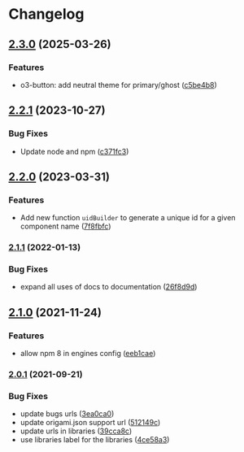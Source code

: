 # Changelog

## [2.3.0](https://github.com/Financial-Times/origami/compare/o-utils-v2.2.1...o-utils-v2.3.0) (2025-03-26)


### Features

* o3-button: add neutral theme for primary/ghost ([c5be4b8](https://github.com/Financial-Times/origami/commit/c5be4b8b0a9fd2c32c8de86a60760052ee1c1642))

## [2.2.1](https://github.com/Financial-Times/origami/compare/o-utils-v2.2.0...o-utils-v2.2.1) (2023-10-27)


### Bug Fixes

* Update node and npm ([c371fc3](https://github.com/Financial-Times/origami/commit/c371fc3f7f2d66266dbca95862ecef3ddeb1f339))

## [2.2.0](https://www.github.com/Financial-Times/origami/compare/o-utils-v2.1.1...o-utils-v2.2.0) (2023-03-31)


### Features

* Add new function `uidBuilder` to generate a unique id for a given component name ([7f8fbfc](https://www.github.com/Financial-Times/origami/commit/7f8fbfc20dfa62f15fb9f292dcf34ff1f4f3f502))

### [2.1.1](https://www.github.com/Financial-Times/origami/compare/o-utils-v2.1.0...o-utils-v2.1.1) (2022-01-13)


### Bug Fixes

* expand all uses of docs to documentation ([26f8d9d](https://www.github.com/Financial-Times/origami/commit/26f8d9d8cbbe3e78902d8c3951b37e08150a77bd))

## [2.1.0](https://www.github.com/Financial-Times/origami/compare/o-utils-v2.0.1...o-utils-v2.1.0) (2021-11-24)


### Features

* allow npm 8 in engines config ([eeb1cae](https://www.github.com/Financial-Times/origami/commit/eeb1cae6e7f0379e647f2b41240b1f294997d528))

### [2.0.1](https://www.github.com/Financial-Times/origami/compare/o-utils-v2.0.0...o-utils-v2.0.1) (2021-09-21)


### Bug Fixes

* update bugs urls ([3ea0ca0](https://www.github.com/Financial-Times/origami/commit/3ea0ca03bcb6e55142a77387ad0fff5ddf056d44))
* update origami.json support url ([512149c](https://www.github.com/Financial-Times/origami/commit/512149c735c58740f774d4d3c69a32bf26c74961))
* update urls in libraries ([39cca8c](https://www.github.com/Financial-Times/origami/commit/39cca8cf3c6704453f49f819b8db5455452a8e33))
* use libraries label for the libraries ([4ce58a3](https://www.github.com/Financial-Times/origami/commit/4ce58a365f2d4ff085f1d829b197f21ec440e1df))
